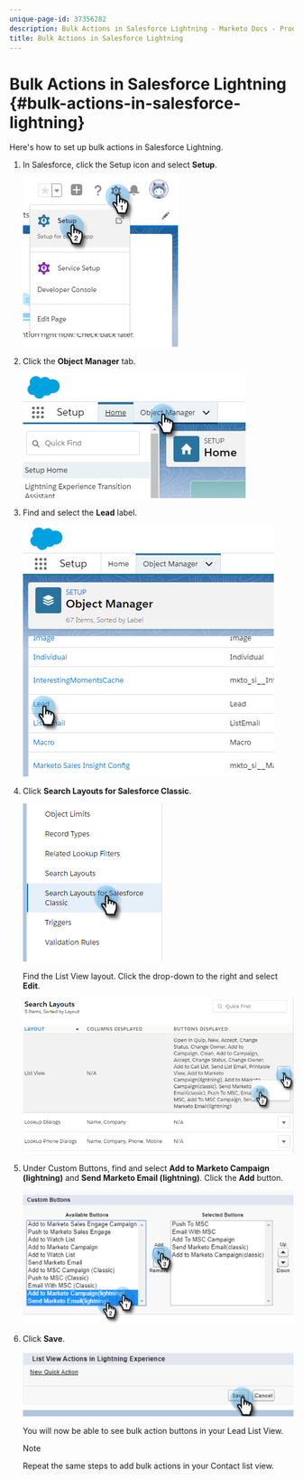 ```yaml
---
unique-page-id: 37356282
description: Bulk Actions in Salesforce Lightning - Marketo Docs - Product Documentation
title: Bulk Actions in Salesforce Lightning
---
```


# Bulk Actions in Salesforce Lightning {#bulk-actions-in-salesforce-lightning}

Here's how to set up bulk actions in Salesforce Lightning.

1. In Salesforce, click the Setup icon and select **Setup**.

   ![](assets/one.png)

1. Click the **Object Manager** tab.

   ![](assets/two.png)

1. Find and select the **Lead** label.

   ![](assets/three-2.png)

1. Click **Search Layouts for Salesforce Classic**.

   ![](assets/four-1.png)

   Find the List View layout. Click the drop-down to the right and select **Edit**.

   ![](assets/five.png)

1. Under Custom Buttons, find and select **Add to Marketo Campaign (lightning)** and **Send Marketo Email (lightning)**. Click the **Add** button.

   ![](assets/six.png)

1. Click **Save**.

   ![](assets/seven.png)

   You will now be able to see bulk action buttons in your Lead List View.

   >[!NOTE]
   >
   >Repeat the same steps to add bulk actions in your Contact list view.

